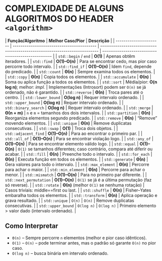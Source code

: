 # COMPLEXIDADE DE ALGUNS ALGORITMOS DO HEADER `<algorithm>`

| **Função/Algoritmo**    | **Melhor Caso/Pior**                        | **Descrição**                                                                 |
| ----------------------- | ------------------------------------------- | ----------------------------------------------------------------------------- | ---------------------------------------------------- |
| `std::begin` / `end`    | **O(1)**                                    | Apenas obtêm iteradores.                                                      |
| `std::find`             | **O(1)–O(n)**                               | Para se encontrar cedo, mas pior caso percorre todo intervalo.                |
| `std::find_if`          | **O(1)–O(n)**                               | Idem `find`, depende do predicado.                                            |
| `std::count`            | **Θ(n)**                                    | Sempre examina todos os elementos.                                            |
| `std::copy`             | **Θ(n)**                                    | Copia todos os elementos.                                                     |
| `std::accumulate`       | **Θ(n)**                                    | Soma ou aplica função a todos os elementos.                                   |
| `std::sort`             | Média/pior: **O(n log n)**; melhor: _impl._ | Implementações (Introsort) podem ser `O(n)` se já ordenado, não é garantido.  |
| `std::reverse`          | **Θ(n)**                                    | Troca pares até o centro.                                                     |
| `std::lower_bound`      | **O(log n)**                                | Requer intervalo ordenado.                                                    |
| `std::upper_bound`      | **O(log n)**                                | Requer intervalo ordenado.                                                    |
| `std::binary_search`    | **O(log n)**                                | Requer intervalo ordenado.                                                    |
| `std::merge`            | **Θ(n + m)**                                | `n` e `m` = tamanhos dos dois intervalos.                                     |
| `std::partition`        | **Θ(n)**                                    | Reorganiza elementos segundo predicado.                                       |
| `std::remove`           | **Θ(n)**                                    | “Remove” movendo elementos.                                                   |
| `std::unique`           | **Θ(n)**                                    | Remove duplicatas consecutivas.                                               |
| `std::swap`             | **O(1)**                                    | Troca dois objetos.                                                           |
| `std::adjacent_find`    | **O(1)–O(n)**                               | Para ao encontrar o primeiro par.                                             |
| `std::all_of`           | **O(1)–O(n)**                               | Para se encontrar violação logo.                                              |
| `std::any_of`           | **O(1)–O(n)**                               | Para se encontrar elemento válido logo.                                       |
| `std::equal`            | **O(1)–O(n)**                               | `O(1)` se tamanhos diferentes; caso contrário, compara até diferir ou acabar. |
| `std::fill`             | **Θ(n)**                                    | Preenche todo o intervalo.                                                    |
| `std::for_each`         | **Θ(n)**                                    | Executa função em todos os elementos.                                         |
| `std::generate`         | **Θ(n)**                                    | Gera valores para todo o intervalo.                                           |
| `std::max_element`      | **Θ(n)**                                    | Percorre para achar o maior.                                                  |
| `std::min_element`      | **Θ(n)**                                    | Percorre para achar o menor.                                                  |
| `std::mismatch`         | **O(1)–O(n)**                               | Para no primeiro par diferente.                                               |
| `std::next_permutation` | **O(1)–O(n)**                               | `O(1)` se já é a última permutação (faz só reverse).                          |
| `std::rotate`           | **Θ(n)** (melhor `O(1)` se nenhuma rotação) | Casos triviais: middle==first ou last.                                        |
| `std::shuffle`          | **Θ(n)**                                    | Fisher–Yates embaralha todos os elementos.                                    |
| `std::transform`        | **Θ(n)**                                    | Aplica operação e grava resultado.                                            |
| `std::unique`           | `O(n)`                                      | `O(n)`                                                                        | Remove duplicatas consecutivas.                      |
| `std::upper_bound`      | `O(log n)`                                  | `O(log n)`                                                                    | Primeiro elemento > valor dado (intervalo ordenado). |

## Como Interpretar

- `Θ(n)` – Sempre percorre `n` elementos (melhor e pior caso idênticos).
- `O(1)` – `O(n)` – pode terminar antes, mas o padrão só garante `O(n)` no pior caso.
- `O(log n)` – busca binária em intervalo ordenado.
